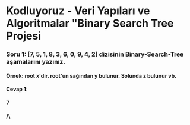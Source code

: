 # Kodluyoruz - Veri Yapıları ve Algoritmalar "Binary Search Tree Projesi

### Soru 1: [7, 5, 1, 8, 3, 6, 0, 9, 4, 2] dizisinin Binary-Search-Tree aşamalarını yazınız.

#### Örnek: root x'dir. root'un sağından y bulunur. Solunda z bulunur vb.

#### Cevap 1: 
#### 7
#### /\
